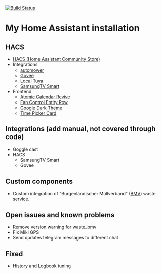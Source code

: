 [![Build Status](https://github.com/ChrLipp/homeassistant/actions/workflows/main.yml/badge.svg)](https://github.com/ChrLipp/homeassistant/actions/workflows/main.yml)

# My Home Assistant installation

##  HACS

- [HACS (Home Assistant Community Store)](https://github.com/hacs/integration)
- Integrations
    - [automower](https://github.com/walthowd/ha-automower)
    - [Govee](https://github.com/LaggAt/hacs-govee)
    - [Local Tuya](https://github.com/rospogrigio/localtuya)
    - [SamsungTV Smart](https://github.com/ollo69/ha-samsungtv-smart)
- Frontend
    - [Atomic Calendar Revive](https://github.com/marksie1988/atomic-calendar-revive)
    - [Fan Control Entity Row](https://github.com/finity69x2/fan-control-entity-row)
    - [Google Dark Theme](https://github.com/JuanMTech/google_dark_theme)
    - [Time Picker Card](https://github.com/GeorgeSG/lovelace-time-picker-card)

## Integrations (add manual, not covered through code)

- Goggle cast
- HACS
    - SamsungTV Smart
    - Govee

##  Custom components

- Custom integration of "Burgenländischer Müllverband" ([BMV](https://www.bmv.at/service/muellabfuhrtermine.html)) waste service.

##  Open issues and known problems

- Remove version warning for waste_bmv
- Fix Miki GPS
- Send updates telegram messages to different chat

## Fixed

- History and Logbook tuning
